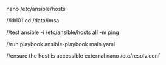 nano /etc/ansible/hosts

//kbl01
cd /data/imsa

//test
ansible -i /etc/ansible/hosts all -m ping


//run playbook
ansible-playbook main.yaml


//ensure the host is accessible external
nano /etc/resolv.conf

